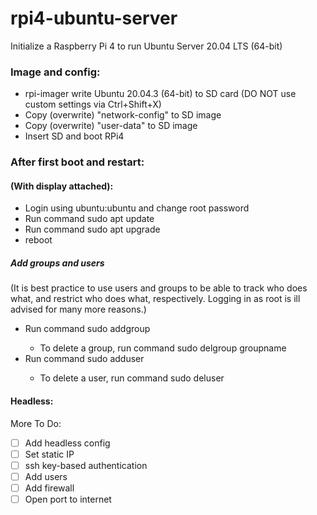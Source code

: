 # rpi4-ubuntu-server
Initialize a Raspberry Pi 4 to run Ubuntu Server 20.04 LTS (64-bit)

### Image and config:
  - rpi-imager write Ubuntu 20.04.3 (64-bit) to SD card (DO NOT use custom settings via Ctrl+Shift+X)
  - Copy (overwrite) "network-config" to SD image
  - Copy (overwrite) "user-data" to SD image
  - Insert SD and boot RPi4

### After first boot and restart:

  #### (With display attached):
  - Login using ubuntu:ubuntu and change root password
  - Run command sudo apt update
  - Run command sudo apt upgrade
  - reboot
 ##### Add groups and users
  (It is best practice to use users and groups to be able to track who does what, and restrict who does what, respectively. Logging in as root is ill advised for many more reasons.)
  - Run command sudo addgroup <groupname>
    - To delete a group, run command sudo delgroup groupname
  - Run command sudo adduser <username>
    - To delete a user, run command sudo deluser <username>

  #### Headless:

More To Do:
  - [ ] Add headless config
  - [ ] Set static IP
  - [ ] ssh key-based authentication
  - [ ] Add users
  - [ ] Add firewall
  - [ ] Open port to internet
